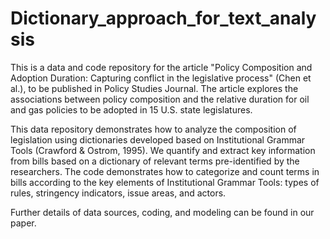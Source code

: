 # Dictionary_approach_for_text_analysis

This is a data and code repository for the article "Policy Composition and Adoption Duration: Capturing conflict in the legislative process" 
(Chen et al.), to be published in Policy Studies Journal. The article explores the associations between policy composition and the 
relative duration for oil and gas policies to be adopted in 15 U.S. state legislatures.

This data repository demonstrates how to analyze the composition of legislation using dictionaries developed based on Institutional Grammar Tools 
(Crawford & Ostrom, 1995). We quantify and extract key information from bills based on a dictionary of relevant terms pre-identified by the researchers. 
The code demonstrates how to categorize and count terms in bills according to the key elements of Institutional Grammar Tools: types of rules, 
stringency indicators, issue areas, and actors. 

Further details of data sources, coding, and modeling can be found in our paper.
